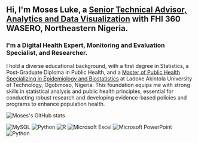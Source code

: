 <!-- Level 1: Bio and Stats -->

## Hi, I'm Moses Luke, a [Senior Technical Advisor, Analytics and Data Visualization](https://www.fhi360.org/) with FHI 360 WASERO, Northeastern Nigeria.<br/> 

### I'm a Digital Health Expert, Monitoring and Evaluation Specialist, and Researcher.<br/>

I hold a diverse educational background, with a first degree in Statistics, a Post-Graduate Diploma in Public Health, and a [Master of Public Health Specializing in Epidemiology and Biostatistics](https://eportal.lautech.edu.ng/) at Ladoke Akintola University of Technology, Ogobmoso, Nigeria. This foundation equips me with strong skills in statistical analysis and public health principles, essential for conducting robust research and developing evidence-based policies and programs to enhance population health.<br/>

![Moses's GitHub stats](https://github-readme-stats.vercel.app/api?username=Moses-L&show_icons=true&theme=radical)

![MySQL](https://img.shields.io/badge/mysql-4479A1.svg?style=for-the-badge&logo=mysql&logoColor=white)   ![Python](https://img.shields.io/badge/python-3670A0?style=for-the-badge&logo=python&logoColor=ffdd54)   ![R](https://img.shields.io/badge/r-%23276DC3.svg?style=for-the-badge&logo=r&logoColor=white)     ![Microsoft Excel](https://img.shields.io/badge/Microsoft_Excel-217346?style=for-the-badge&logo=microsoft-excel&logoColor=white)     ![Microsoft PowerPoint](https://img.shields.io/badge/Microsoft_PowerPoint-B7472A?style=for-the-badge&logo=microsoft-powerpoint&logoColor=white)
![Python](https://img.shields.io/badge/python-3670A0?style=for-the-badge&logo=python&logoColor=ffdd54) 
